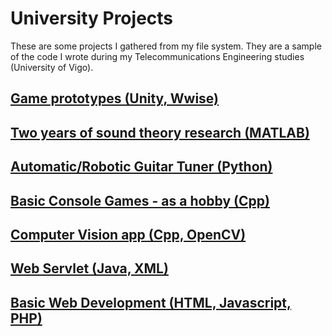 # University Projects

These are some projects I gathered from my file system. They are a sample of the code I wrote during my Telecommunications Engineering studies (University of Vigo).

## [Game prototypes (Unity, Wwise)](https://github.com/ManuCanedo/UniProjects/tree/master/3DGames-Unity)   

## [Two years of sound theory research (MATLAB)](https://github.com/ManuCanedo/UniProjects/tree/master/InharmonicityGuitarStrings_Research-MATLAB)  

## [Automatic/Robotic Guitar Tuner (Python)](https://github.com/ManuCanedo/UniProjects/tree/master/GuitarAutoTune-Python)  

## [Basic Console Games - as a hobby (Cpp)](https://github.com/ManuCanedo/UniProjects/tree/master/SmallGames-Cpp)  

## [Computer Vision app (Cpp, OpenCV)](https://github.com/ManuCanedo/UniProjects/tree/master/WebcamIdCardProcessor_OpenCV-Cpp)  

## [Web Servlet (Java, XML)](https://github.com/ManuCanedo/UniProjects/tree/master/Servlet_Implementation-Java)  

## [Basic Web Development (HTML, Javascript, PHP)](https://github.com/ManuCanedo/UniProjects/tree/master/WebDevelopmentFundamentals-HTML-JS-PHP)  
